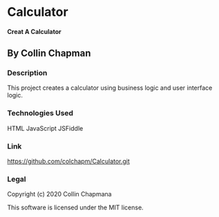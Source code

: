 # Calculator

#### Creat A Calculator

## By Collin Chapman


### Description

This project creates a calculator using business logic and user interface logic.

### Technologies Used

HTML
JavaScript
JSFiddle

### Link

https://github.com/colchapm/Calculator.git

### Legal

Copyright (c) 2020 Collin Chapmana

This software is licensed under the MIT license. 